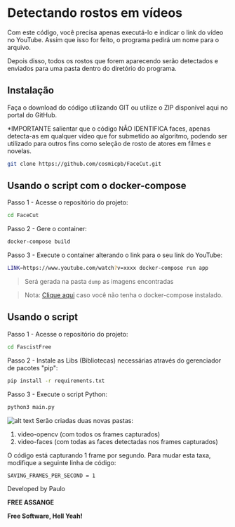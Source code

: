 # Detectando rostos em vídeos
Com este código, você precisa apenas executá-lo e indicar o link do vídeo no YouTube.
Assim que isso for feito, o programa pedirá um nome para o arquivo.

Depois disso, todos os rostos que forem aparecendo serão detectados e enviados para uma pasta dentro do diretório do programa.

## Instalação

Faça o download do código utilizando GIT ou utilize o ZIP disponível aqui no portal do GitHub.

*IMPORTANTE salientar que o código NÃO IDENTIFICA faces, apenas detecta-as em qualquer vídeo que for submetido ao algoritmo, podendo ser utilizado para outros fins como seleção de rosto de atores em filmes e novelas.

```sh
git clone https://github.com/cosmicpb/FaceCut.git

```

## Usando o script com o docker-compose


Passo 1 - Acesse o repositório do projeto:

```sh
cd FaceCut
```

Passo 2 - Gere o container:

```sh
docker-compose build
```

Passo 3 - Execute o container alterando o link para o seu link do YouTube:

```sh
LINK=https://www.youtube.com/watch?v=xxxx docker-compose run app
```

> Será gerada na pasta `dump` as imagens encontradas

> Nota: [Clique aqui](https://docs.docker.com/compose/install/) caso você não tenha o
docker-compose instalado.

## Usando o script
Passo 1 - Acesse o repositório do projeto:
```sh
cd FascistFree
```
Passo 2 - Instale as Libs (Bibliotecas) necessárias através do gerenciador de pacotes "pip":
```sh
pip install -r requirements.txt
```
Passo 3 - Execute o script Python:
```sh
python3 main.py
```
![alt text](https://uploaddeimagens.com.br/images/004/289/753/original/1.png?1673290162)
Serão criadas duas novas pastas:
1. video-opencv (com todos os frames capturados)
2. video-faces (com todas as faces detectadas nos frames capturados)

O código está capturando 1 frame por segundo. Para mudar esta taxa, modifique a seguinte linha de código:
```
SAVING_FRAMES_PER_SECOND = 1
```
Developed by Paulo


**FREE ASSANGE**

**Free Software, Hell Yeah!**
